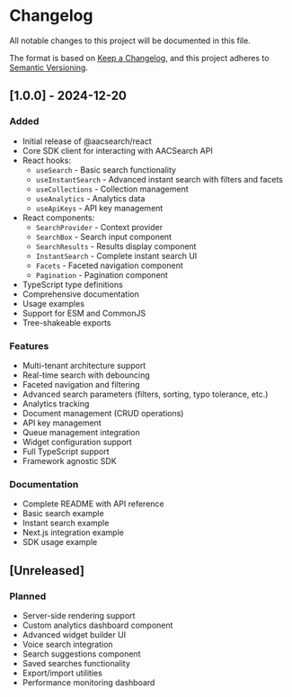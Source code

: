 # Changelog

All notable changes to this project will be documented in this file.

The format is based on [Keep a Changelog](https://keepachangelog.com/en/1.0.0/),
and this project adheres to [Semantic Versioning](https://semver.org/spec/v2.0.0.html).

## [1.0.0] - 2024-12-20

### Added

- Initial release of @aacsearch/react
- Core SDK client for interacting with AACSearch API
- React hooks:
  - `useSearch` - Basic search functionality
  - `useInstantSearch` - Advanced instant search with filters and facets
  - `useCollections` - Collection management
  - `useAnalytics` - Analytics data
  - `useApiKeys` - API key management
- React components:
  - `SearchProvider` - Context provider
  - `SearchBox` - Search input component
  - `SearchResults` - Results display component
  - `InstantSearch` - Complete instant search UI
  - `Facets` - Faceted navigation component
  - `Pagination` - Pagination component
- TypeScript type definitions
- Comprehensive documentation
- Usage examples
- Support for ESM and CommonJS
- Tree-shakeable exports

### Features

- Multi-tenant architecture support
- Real-time search with debouncing
- Faceted navigation and filtering
- Advanced search parameters (filters, sorting, typo tolerance, etc.)
- Analytics tracking
- Document management (CRUD operations)
- API key management
- Queue management integration
- Widget configuration support
- Full TypeScript support
- Framework agnostic SDK

### Documentation

- Complete README with API reference
- Basic search example
- Instant search example
- Next.js integration example
- SDK usage example

## [Unreleased]

### Planned

- Server-side rendering support
- Custom analytics dashboard component
- Advanced widget builder UI
- Voice search integration
- Search suggestions component
- Saved searches functionality
- Export/import utilities
- Performance monitoring dashboard
